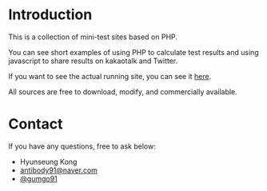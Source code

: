 # Introduction
This is a collection of mini-test sites based on PHP.

You can see short examples of using PHP to calculate test results and using javascript to share results on kakaotalk and Twitter.

If you want to see the actual running site, you can see it [here](http://blcat.kr).

All sources are free to download, modify, and commercially available.



# Contact
If you have any questions, free to ask below:
- Hyunseung Kong
- antibody91@naver.com
- [@gumgo91](https://github.com/gumgo91/)
